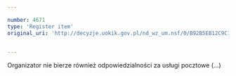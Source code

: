 ```yaml
---

number: 4671
type: 'Register item'
original_uri: 'http://decyzje.uokik.gov.pl/nd_wz_um.nsf/0/B92B5EB12C9C10B3C1257B730031C47D?OpenDocument'


---
```


Organizator nie bierze również odpowiedzialności za usługi pocztowe (...)
